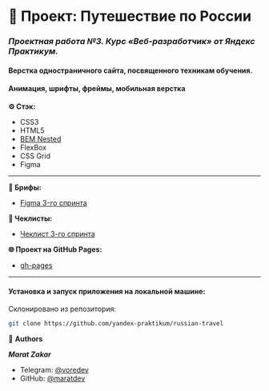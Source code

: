 # 📝 Проект: Путешествие по России

### _**Проектная работа №3. Курс «Веб-разработчик» от Яндекс Практикум.**_

#### Верстка одностраничного сайта, посвященного техникам обучения.
#### Aнимация, шрифты, фреймы, мобильная верстка

**⚙️ Стэк:**

- CSS3
- HTML5
- [BEM Nested](https://ru.bem.info/methodology/filestructure/)
- FlexBox
- CSS Grid
- Figma

* * *

**🧩 Брифы:**
* [Figma 3-го спринта](https://www.figma.com/file/5S2WSbEFL6awjVWJ0NWL8Q/Sprint-3_-Russia-_-desktop-mobile?node-id=28503%3A0)

**📄 Чеклисты:**
* [Чеклист 3-го спринта](https://code.s3.yandex.net/web-developer/checklists-pdf/new-program/checklist-3.pdf)

**🌐 Проект на GitHub Pages:**
* [gh-pages](https://maratdev.github.io/russian-travel/)

* * *

#### Установка и запуск приложения на локальной машине:

Склонировано из репозитория:
```bash
git clone https://github.com/yandex-praktikum/russian-travel
```

👤 **Authors**

**_Marat Zakar_**
- Telegram: [@voredev](https://t.me/voredev)
- GitHub: [@maratdev](https://github.com/maratdev)
